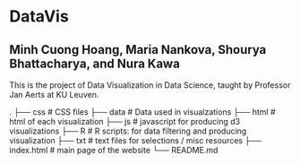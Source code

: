 # DataVis

## Minh Cuong Hoang, Maria Nankova, Shourya Bhattacharya, and Nura Kawa

This is the project of Data Visualization in Data Science, taught by Professor Jan Aerts at KU Leuven.


.
├── css                   # CSS files
├── data                  # Data used in visualzations
├── html                  # html of each visualization
├── js                    # javascript for producing d3 visualizations
├── R                     # R scripts: for data filtering and producing visualization
├── txt                   # text files for selections / misc resources
├── index.html            # main page of the website
└── README.md

